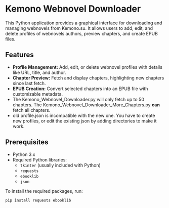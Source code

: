 # Kemono Webnovel Downloader

This Python application provides a graphical interface for downloading and managing webnovels from Kemono.su. It allows users to add, edit, and delete profiles of webnovels authors, preview chapters, and create EPUB files.

## Features

- **Profile Management:** Add, edit, or delete webnovel profiles with details like URL, title, and author.
- **Chapter Preview:** Fetch and display chapters, highlighting new chapters since last fetch.
- **EPUB Creation:** Convert selected chapters into an EPUB file with customizable metadata.
- The Kemono_Webnovel_Downloader.py will only fetch up to 50 chapters. The Kemono_Webnovel_Downloader_More_Chapters.py **can** fetch all chapters.
- old profile.json is incompatible with the new one. You have to create new profiles, or edit the existing json by adding directories to make it work.

## Prerequisites

- Python 3.x
- Required Python libraries:
  - `tkinter` (usually included with Python)
  - `requests`
  - `ebooklib`
  - `json`

To install the required packages, run:

```bash
pip install requests ebooklib
